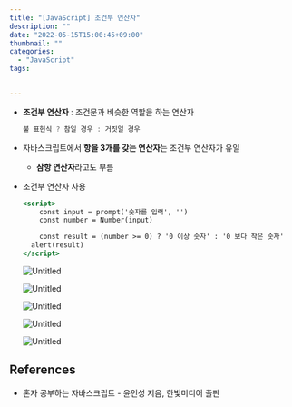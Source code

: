 ```yaml
---
title: "[JavaScript] 조건부 연산자"
description: ""
date: "2022-05-15T15:00:45+09:00"
thumbnail: ""
categories:
  - "JavaScript"
tags:
 

---
```

<!--more-->

- **조건부 연산자** : 조건문과 비슷한 역할을 하는 연산자
    
    ```jsx
    불 표현식 ? 참일 경우 : 거짓일 경우
    ```
    
- 자바스크립트에서 **항을 3개를 갖는 연산자**는 조건부 연산자가 유일
    - **삼항 연산자**라고도 부름
- 조건부 연산자 사용
    
    ```jsx
    <script>
    	const input = prompt('숫자를 입력', '')
    	const number = Number(input)
    
    	const result = (number >= 0) ? '0 이상 숫자' : '0 보다 작은 숫자'
      alert(result)
    </script>
    ```
    
    ![Untitled](/images/lang_javascript/JavaScript_조건부_연산자/Untitled.png)
    
    ![Untitled](/images/lang_javascript/JavaScript_조건부_연산자/Untitled%201.png)
    
    ![Untitled](/images/lang_javascript/JavaScript_조건부_연산자/Untitled%202.png)
    
    ![Untitled](/images/lang_javascript/JavaScript_조건부_연산자/Untitled%203.png)
    
    ![Untitled](/images/lang_javascript/JavaScript_조건부_연산자/Untitled%204.png)
    

## References

- 혼자 공부하는 자바스크립트 - 윤인성 지음, 한빛미디어 출판